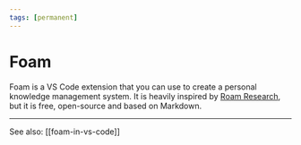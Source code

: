 ```yaml
---
tags: [permanent]
---
```


# Foam

Foam is a VS Code extension that you can use to create a personal knowledge management system. It is heavily inspired by [Roam Research](https://roamresearch.com/), but it is free, open-source and based on Markdown.

---
See also: [[foam-in-vs-code]]